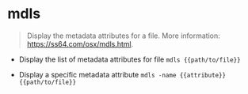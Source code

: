# mdls
> Display the metadata attributes for a file.
> More information: <https://ss64.com/osx/mdls.html>.

- Display the list of metadata attributes for file
`mdls {{path/to/file}}`

- Display a specific metadata attribute
`mdls -name {{attribute}} {{path/to/file}}`
